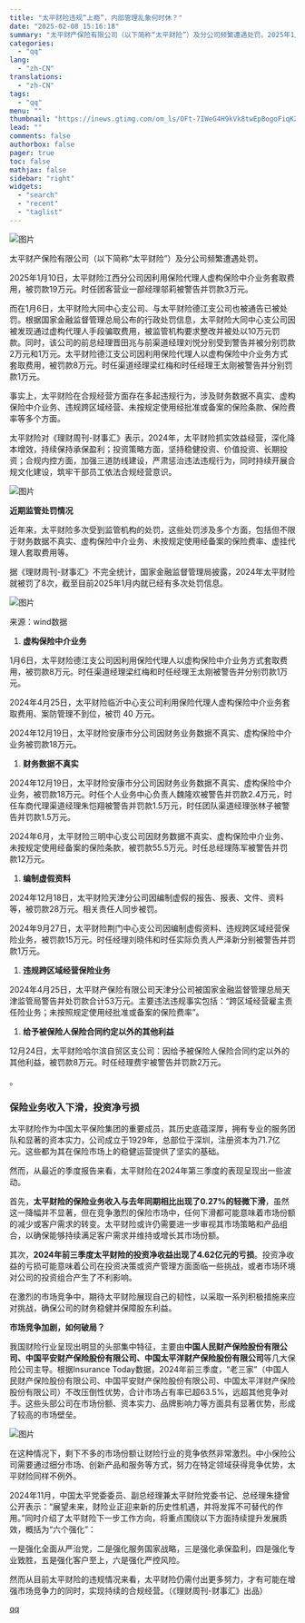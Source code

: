 ```yaml
---
title: "太平财险违规“上瘾”，内部管理乱象何时休？"
date: "2025-02-08 15:16:18"
summary: "太平财产保险有限公司（以下简称“太平财险”）及分公司频繁遭遇处罚。2025年1月10日，太平财险江西..."
categories:
  - "qq"
lang:
  - "zh-CN"
translations:
  - "zh-CN"
tags:
  - "qq"
menu: ""
thumbnail: "https://inews.gtimg.com/om_ls/OFt-7IWeG4H9kVk8twEpBogoFiqK23sivutgrOiYjEtuIAA_640360/0"
lead: ""
comments: false
authorbox: false
pager: true
toc: false
mathjax: false
sidebar: "right"
widgets:
  - "search"
  - "recent"
  - "taglist"
---
```


![图片](https://inews.gtimg.com/om_bt/O4DqDxldCMreEn1pZJXljrqcQoPzJKnIFy53HrVVHdwV8AA/641)

太平财产保险有限公司（以下简称“太平财险”）及分公司频繁遭遇处罚。

2025年1月10日，太平财险江西分公司因利用保险代理人虚构保险中介业务套取费用，被罚款19万元。时任团客营业一部经理邬莉被警告并罚款3万元。

而在1月6日，太平财险大同中心支公司、与太平财险德江支公司也被通告已被处罚。根据国家金融监督管理总局公布的行政处罚信息，太平财险大同中心支公司因被发现通过虚构代理人手段骗取费用，被监管机构要求整改并被处以10万元罚款。同时，该公司的前总经理晋田兆与前渠道经理刘悦分别受到警告并被分别罚款2万元和1万元。太平财险德江支公司因利用保险代理人以虚构保险中介业务方式套取费用，被罚款8万元。时任渠道经理梁红梅和时任经理王太刚被警告并分别罚款1万元。

事实上，太平财险在合规经营方面存在多起违规行为，涉及财务数据不真实、虚构保险中介业务、违规跨区域经营、未按规定使用经批准或备案的保险条款、保险费率等多个方面。

太平财险对《理财周刊-财事汇》表示，2024年，太平财险抓实效益经营，深化降本增效，持续保持承保盈利；投资策略方面，坚持稳健投资、价值投资、长期投资；合规内控方面，加强三道防线建设，严肃惩治违法违规行为，同时持续开展合规文化建设，筑牢干部员工依法合规经营意识。

![图片](https://inews.gtimg.com/om_bt/OIowLBLY3mv5QI7oLmCedzNvwO07OKfwiuSIbMWE7HExsAA/641)

**近期监管处罚情况**

近年来，太平财险多次受到监管机构的处罚，这些处罚涉及多个方面，包括但不限于财务数据不真实、虚构保险中介业务、未按规定使用经备案的保险费率、虚挂代理人套取费用等。

据《理财周刊-财事汇》不完全统计，国家金融监督管理局披露，2024年太平财险就被罚了8次，截至目前2025年1月内就已经有多次处罚信息。

![图片](https://inews.gtimg.com/om_bt/OlvJwLpWJcWIIxWps_O5aRKlXexAJo-63nycyUVK6ubBgAA/641)

来源：wind数据

1. **虚构保险中介业务**

1月6日，太平财险德江支公司因利用保险代理人以虚构保险中介业务方式套取费用，被罚款8万元。时任渠道经理梁红梅和时任经理王太刚被警告并分别罚款1万元。

2024年4月25日，太平财险临沂中心支公司利用保险代理人虚构保险中介业务套取费用、案防管理不到位，被罚 40 万元。

2024年12月19日，太平财险安康市分公司因财务业务数据不真实、虚构保险中介业务被罚款18万元。

1. **财务数据不真实**

2024年12月19日，太平财险安康市分公司因财务业务数据不真实、虚构保险中介业务，被罚款18万元。时任个人业务中心负责人魏隆欢被警告并罚款2.4万元，时任车商代理渠道经理朱恺翔被警告并罚款1.5万元，时任团队渠道经理张林子被警告并罚款1.5万元。

2024年6月，太平财险三明中心支公司因财务数据不真实、虚构保险中介业务、未按规定使用经备案的保险条款，被罚款55.5万元。时任总经理陈军被警告并罚款12万元。

1. **编制虚假资料**

2024年12月18日，太平财险天津分公司因编制虚假的报告、报表、文件、资料等，被罚款28万元。相关责任人同步被罚。

2024年9月27日，太平财险荆门中心支公司因编制虚假资料、违规跨区域经营保险业务，被罚款15万元。时任经理刘晓伟和时任实际负责人严泽新分别被警告并罚款1万元。

1. **违规跨区域经营保险业务**

2024年4月25日，太平财产保险有限公司天津分公司被国家金融监督管理总局天津监管局警告并处罚款合计53万元。主要违法违规事实包括：“跨区域经营雇主责任险业务；未按照规定使用经批准或备案的保险费率”。

1. **给予被保险人保险合同约定以外的其他利益**

12月24日，太平财险哈尔滨自贸区支公司：因给予被保险人保险合同约定以外的其他利益，被罚款8万元。时任经理费宇被警告并罚款2万元。

。

### **保险业务收入下滑，投资净亏损**

太平财险作为中国太平保险集团的重要成员，其历史底蕴深厚，拥有专业的服务团队和显著的资本实力，公司成立于1929年，总部位于深圳，注册资本为71.7亿元。这些都为其在保险市场上的稳健运营提供了坚实的基础。

然而，从最近的季度报告来看，太平财险在2024年第三季度的表现呈现出一些波动。

首先，**太平财险的保险业务收入与去年同期相比出现了0.27%的轻微下滑**，虽然这一降幅并不显著，但在竞争激烈的保险市场中，任何下滑都可能意味着市场份额的减少或客户需求的转变。太平财险或许仍需要进一步审视其市场策略和产品组合，以确保能够持续满足客户需求并维持或增长其市场份额。

其次，**2024年前三季度太平财险的投资净收益出现了4.62亿元的亏损**。投资净收益的亏损可能意味着公司在投资决策或资产管理方面面临一些挑战，或者市场环境对公司的投资组合产生了不利影响。

在激烈的市场竞争中，期待太平财险展现自己的韧性，以采取一系列积极措施来应对挑战，确保公司的财务稳健并保障股东利益。

**市场竞争加剧，如何破局？**

我国财险行业呈现出明显的头部集中特征，主要由**中国人民财产保险股份有限公司、中国平安财产保险股份有限公司、中国太平洋财产保险股份有限公司**等几大保险公司主导。根据Insurance Today数据，2024年前三季度，“老三家”（中国人民财产保险股份有限公司、中国平安财产保险股份有限公司、中国太平洋财产保险股份有限公司）不改压倒性优势，合计市场占有率已超63.5%，远超其他竞争对手。这些头部公司在市场份额、资本实力、品牌影响力等方面具有显著优势，形成了较高的市场壁垒。

![图片](https://inews.gtimg.com/om_bt/OyFWrLl8BM_sr9s559JF2cDf58VA3vrs9dOaQdAsh7kMgAA/641)

在这种情况下，剩下不多的市场份额让财险行业的竞争依然非常激烈。中小保险公司需要通过细分市场、创新产品和服务等方式，努力在特定领域获得竞争优势，太平财险同样不例外。

2024年11月，中国太平党委委员、副总经理兼太平财险党委书记、总经理朱捷曾公开表示：“展望未来，财险业正迎来新的历史性机遇，并将发挥不可替代的作用。”同时介绍了太平财险下一步工作方向，将重点围绕以下方面持续提升发展质效，概括为“六个强化”：

一是强化全面从严治党，二是强化服务国家战略，三是强化承保盈利，四是强化专业致胜，五是强化客户至上，六是强化严控风险。

然而从目前太平财险的违规情况来看，太平财险仍需付出更多努力，才有可能在增强市场竞争力的同时，实现持续的合规经营。（《理财周刊-财事汇》出品）

[qq](https://new.qq.com/rain/a/20250208A053Y700)
